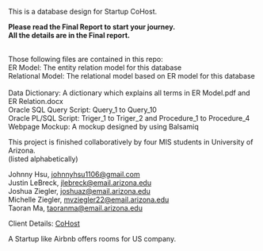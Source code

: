 This is a database design for Startup CoHost. <br>

<strong>
Please read the Final Report to start your journey. <br>
All the details are in the Final report.
</strong> <br><br>

Those following files are contained in this repo: <br>
ER Model: The entity relation model for this database <br>
Relational Model: The relational model based on ER model for this database <br>  
Data Dictionary: A dictionary which explains all terms in ER Model.pdf and ER Relation.docx <br>
Oracle SQL Query Script: Query_1 to Query_10 <br>
Oracle PL/SQL Script: Triger_1 to Triger_2 and Procedure_1 to Procedure_4 <br>
Webpage Mockup: A mockup designed by using Balsamiq <br>


This project is finished collaboratively by four MIS students in University of Arizona. <br> (listed alphabetically)  <br>

Johnny Hsu,	johnnyhsu1106@gmail.com <br>
Justin LeBreck,	jlebreck@email.arizona.edu <br>
Joshua Ziegler,	joshuaz@email.arizona.edu <br>
Michelle Ziegler,	mvziegler22@email.arizona.edu <br>
Taoran Ma, taoranma@email.arizona.edu <br>

Client Details: <a href="https://www.ellerbuzz.com/2015/05/entrepreneurship-at-work/airbnb-of-business-travel-tops-mcguire-competition/" target="_blank"> CoHost </a> <br>

A Startup like Airbnb offers rooms for US company.<br>
